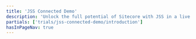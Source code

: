 ```yaml
---
title: 'JSS Connected Demo'
description: 'Unlock the full potential of Sitecore with JSS in a live demo environment.'
partials: ['trials/jss-connected-demo/introduction']
hasInPageNav: true
---
```

